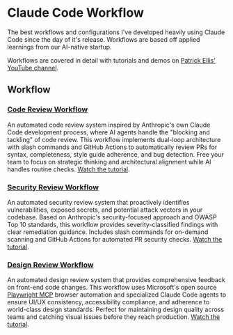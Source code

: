 # Claude Code Workflow
The best workflows and configurations I've developed heavily using Claude Code since the day of it's release. Workflows are based off applied learnings from our AI-native startup. 

Workflows are covered in detail with tutorials and demos on [Patrick Ellis' YouTube channel](https://www.youtube.com/@PatrickOakleyEllis).

## Workflow

### [Code Review Workflow](./code-review/)
An automated code review system inspired by Anthropic's own Claude Code development process, where AI agents handle the "blocking and tackling" of code review. This workflow implements dual-loop architecture with slash commands and GitHub Actions to automatically review PRs for syntax, completeness, style guide adherence, and bug detection. Free your team to focus on strategic thinking and architectural alignment while AI handles routine checks. [Watch the tutorial](https://www.youtube.com/watch?v=nItsfXwujjg).

### [Security Review Workflow](./security-review/)
An automated security review system that proactively identifies vulnerabilities, exposed secrets, and potential attack vectors in your codebase. Based on Anthropic's security-focused approach and OWASP Top 10 standards, this workflow provides severity-classified findings with clear remediation guidance. Includes slash commands for on-demand scanning and GitHub Actions for automated PR security checks. [Watch the tutorial](https://www.youtube.com/watch?v=nItsfXwujjg).

### [Design Review Workflow](./design-review/)
An automated design review system that provides comprehensive feedback on front-end code changes. This workflow uses Microsoft's open source [Playwright MCP](https://github.com/microsoft/playwright-mcp) browser automation and specialized Claude Code agents to ensure UI/UX consistency, accessibility compliance, and adherence to world-class design standards. Perfect for maintaining design quality across teams and catching visual issues before they reach production. [Watch the tutorial](https://www.youtube.com/watch?v=xOO8Wt_i72s).

